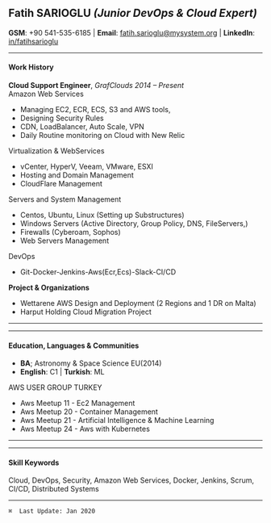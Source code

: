 ## Fatih SARIOGLU _(Junior DevOps & Cloud Expert)_
**GSM**: +90 541-535-6185 | **Email**: fatih.sarioglu@mysystem.org | **LinkedIn**: [in/fatihsarioglu](https://www.linkedin.com/in/fatihsarioglu/)

---
#### Work History
**Cloud Support Engineer**, _GrafClouds 2014 – Present_<br />
Amazon Web Services

* Managing EC2, ECR, ECS, S3 and AWS tools,
* Designing Security Rules
* CDN, LoadBalancer, Auto Scale, VPN
* Daily Routine monitoring on Cloud with New Relic

Virtualization & WebServices

* vCenter, HyperV, Veeam, VMware, ESXI
* Hosting and Domain Management
* CloudFlare Management

Servers and System Management

* Centos, Ubuntu, Linux (Setting up Substructures)
* Windows Servers (Active Directory, Group Policy, DNS, FileServers,)
* Firewalls (Cyberoam, Sophos)
* Web Servers Management

DevOps

* Git-Docker-Jenkins-Aws(Ecr,Ecs)-Slack-CI/CD

**Project & Organizations**

* Wettarene AWS Design and Deployment (2 Regions and 1 DR on Malta)
* Harput Holding Cloud Migration Project

--- 



---
#### Education, Languages & Communities

  * **BA**; Astronomy & Space Science EU(2014)
  * **English**: C1 | **Turkish**: ML
  
  AWS USER GROUP TURKEY
* Aws Meetup 11 - Ec2 Management
* Aws Meetup 20 - Container Management
* Aws Meetup 21 - Artificial Intelligence & Machine Learning
* Aws Meetup 24 - Aws with Kubernetes


---  

---
#### Skill Keywords
Cloud, DevOps, Security, Amazon Web Services,  Docker, Jenkins,  Scrum, CI/CD, Distributed Systems

---
`⌘  Last Update: Jan 2020`
